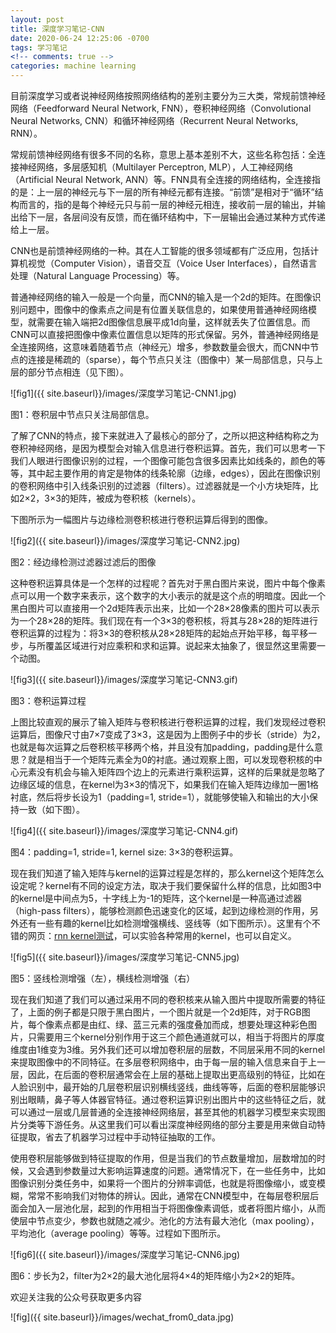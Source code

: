 ```yaml
---
layout: post
title: 深度学习笔记-CNN
date: 2020-06-24 12:25:06 -0700
tags: 学习笔记
<!-- comments: true -->
categories: machine learning
---
```


目前深度学习或者说神经网络按照网络结构的差别主要分为三大类，常规前馈神经网络（Feedforward Neural Network, FNN），卷积神经网络（Convolutional Neural Networks, CNN）和循环神经网络（Recurrent Neural Networks, RNN）。

常规前馈神经网络有很多不同的名称，意思上基本差别不大，这些名称包括：全连接神经网络，多层感知机（Multilayer Perceptron, MLP），人工神经网络（Artificial Neural Network, ANN）等。FNN具有全连接的网络结构，全连接指的是：上一层的神经元与下一层的所有神经元都有连接。“前馈”是相对于“循环”结构而言的，指的是每个神经元只与前一层的神经元相连，接收前一层的输出，并输出给下一层，各层间没有反馈，而在循环结构中，下一层输出会通过某种方式传递给上一层。

CNN也是前馈神经网络的一种。其在人工智能的很多领域都有广泛应用，包括计算机视觉（Computer Vision），语音交互（Voice User Interfaces），自然语言处理（Natural Language Processing）等。

普通神经网络的输入一般是一个向量，而CNN的输入是一个2d的矩阵。在图像识别问题中，图像中的像素点之间是有位置关联信息的，如果使用普通神经网络模型，就需要在输入端把2d图像信息展平成1d向量，这样就丢失了位置信息。而CNN可以直接把图像中像素位置信息以矩阵的形式保留。另外，普通神经网络是全连接网络，这意味着随着节点（神经元）增多，参数数量会很大，而CNN中节点的连接是稀疏的（sparse），每个节点只关注（图像中）某一局部信息，只与上层的部分节点相连（见下图）。

![fig1]({{ site.baseurl}}/images/深度学习笔记-CNN1.jpg)

图1：卷积层中节点只关注局部信息。

了解了CNN的特点，接下来就进入了最核心的部分了，之所以把这种结构称之为卷积神经网络，是因为模型会对输入信息进行卷积运算。首先，我们可以思考一下我们人眼进行图像识别的过程，一个图像可能包含很多因素比如线条的，颜色的等等，其中起主要作用的肯定是物体的线条轮廓（边缘，edges），因此在图像识别的卷积网络中引入线条识别的过滤器（filters）。过滤器就是一个小方块矩阵，比如2×2，3×3的矩阵，被成为卷积核（kernels）。

下图所示为一幅图片与边缘检测卷积核进行卷积运算后得到的图像。

![fig2]({{ site.baseurl}}/images/深度学习笔记-CNN2.jpg)

图2：经边缘检测过滤器过滤后的图像

这种卷积运算具体是一个怎样的过程呢？首先对于黑白图片来说，图片中每个像素点可以用一个数字来表示，这个数字的大小表示的就是这个点的明暗度。因此一个黑白图片可以直接用一个2d矩阵表示出来，比如一个28×28像素的图片可以表示为一个28×28的矩阵。我们现在有一个3×3的卷积核，将其与28×28的矩阵进行卷积运算的过程为：将3×3的卷积核从28×28矩阵的起始点开始平移，每平移一步，与所覆盖区域进行对应乘积和求和运算。说起来太抽象了，很显然这里需要一个动图。

![fig3]({{ site.baseurl}}/images/深度学习笔记-CNN3.gif)

图3：卷积运算过程

上图比较直观的展示了输入矩阵与卷积核进行卷积运算的过程，我们发现经过卷积运算后，图像尺寸由7×7变成了3×3，这是因为上图例子中的步长（stride）为2，也就是每次运算之后卷积核平移两个格，并且没有加padding，padding是什么意思？就是相当于一个矩阵元素全为0的衬底。通过观察上图，可以发现卷积核的中心元素没有机会与输入矩阵四个边上的元素进行乘积运算，这样的后果就是忽略了边缘区域的信息，在kernel为3×3的情况下，如果我们在输入矩阵边缘加一圈1格衬底，然后将步长设为1（padding=1, stride=1），就能够使输入和输出的大小保持一致（如下图）。

![fig4]({{ site.baseurl}}/images/深度学习笔记-CNN4.gif)

图4：padding=1, stride=1, kernel size: 3×3的卷积运算。

现在我们知道了输入矩阵与kernel的运算过程是怎样的，那么kernel这个矩阵怎么设定呢？kernel有不同的设定方法，取决于我们要保留什么样的信息，比如图3中的kernel是中间点为5，十字线上为-1的矩阵，这个kernel是一种高通过滤器（high-pass filters），能够检测颜色迅速变化的区域，起到边缘检测的作用，另外还有一些有趣的kernel比如检测增强横线、竖线等（如下图所示）。这里有个不错的网页：[rnn kernel测试](https://setosa.io/ev/image-kernels/)，可以实验各种常用的kernel，也可以自定义。

![fig5]({{ site.baseurl}}/images/深度学习笔记-CNN5.jpg)

图5：竖线检测增强（左），横线检测增强（右）

现在我们知道了我们可以通过采用不同的卷积核来从输入图片中提取所需要的特征了，上面的例子都是只限于黑白图片，一个图片就是一个2d矩阵，对于RGB图片，每个像素点都是由红、绿、蓝三元素的强度叠加而成，想要处理这种彩色图片，只需要用三个kernel分别作用于这三个颜色通道就可以，相当于将图片的厚度维度由1维变为3维。另外我们还可以增加卷积层的层数，不同层采用不同的kernel来提取图像中的不同特征。在多层卷积网络中，由于每一层的输入信息来自于上一层，因此，在后面的卷积层通常会在上层的基础上提取出更高级别的特征，比如在人脸识别中，最开始的几层卷积层识别横线竖线，曲线等等，后面的卷积层能够识别出眼睛，鼻子等人体器官特征。通过卷积运算识别出图片中的这些特征之后，就可以通过一层或几层普通的全连接神经网络层，甚至其他的机器学习模型来实现图片分类等下游任务。从这里我们可以看出深度神经网络的部分主要是用来做自动特征提取，省去了机器学习过程中手动特征抽取的工作。

使用卷积层能够做到特征提取的作用，但是当我们的节点数量增加，层数增加的时候，又会遇到参数量过大影响运算速度的问题。通常情况下，在一些任务中，比如图像识别分类任务中，如果将一个图片的分辨率调低，也就是将图像缩小，或变模糊，常常不影响我们对物体的辨认。因此，通常在CNN模型中，在每层卷积层后面会加入一层池化层，起到的作用相当于将图像像素调低，或者将图片缩小，从而使层中节点变少，参数也就随之减少。池化的方法有最大池化（max pooling），平均池化（average pooling）等等。过程如下图所示。

![fig6]({{ site.baseurl}}/images/深度学习笔记-CNN6.jpg)

图6：步长为2，filter为2×2的最大池化层将4×4的矩阵缩小为2×2的矩阵。

欢迎关注我的公众号获取更多内容

![fig]({{ site.baseurl}}/images/wechat_from0_data.jpg)

